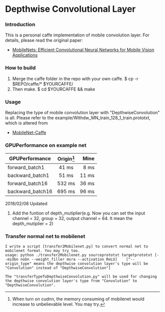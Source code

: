 # Depthwise Convolutional Layer 

### Introduction
This is a personal caffe implementation of mobile convolution layer. For details, please read the original paper:

- [MobileNets: Efficient Convolutional Neural Networks for Mobile Vision Applications](https://arxiv.org/abs/1704.04861)

### How to build
1. Merge the caffe folder in the repo with your own caffe.
    $ cp -r $REPO/caffe/* $YOURCAFFE/
2. Then make. 
    $ cd $YOURCAFFE && make

### Usage
Replacing the type of mobile convolution layer with "DepthwiseConvolution" is all.
Please refer to the example/Withdw_MN_train_128_1_train.prototxt, which is altered from
- [MobileNet-Caffe](https://github.com/shicai/MobileNet-Caffe)


### GPUPerformance on example net

| GPUPerformance      | Origin[^nocudnn]   | Mine      |
| ------------------- |:------------------:| ---------:|
| forward_batch1      |        41 ms       |    8 ms   |
| backward_batch1     |        51 ms       |   11 ms   |
| forward_batch16     |       532 ms       |   36 ms   |
| backward_batch16    |       695 ms       |   96 ms   |


[^nocudnn]: When turn on cudnn, the memory consuming of mobilenet would increase to unbelievable level. You may try.

2018/02/08 Updated
1. Add the funtion of depth_mutiplier(e.g. Now you can set the input channel = 32, group = 32, output channel = 64. 
   It mean the depth_mutiplier = 2)

### Transfer normal net to mobilenet

    I write a script [transfer2Mobilenet.py] to convert normal net to mobilenet format. You may try too.
    usage: python ./transfer2Mobilenet.py sourceprototxt targetprototxt [--midbn nobn --weight_filler msra --activation ReLU]    ["--origin_type" means the depthwise convolution layer's type will be "Convolution" instead of "DepthwiseConvolution"]

    The "transferTypeToDepthwiseConvolution.py" will be used for changing the depthwise convolution layer's type from "Convolution" to "DepthwiseConvolution".
